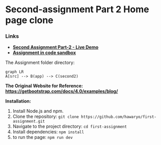 # Second-assignment Part 2 Home page clone

### Links

- **[Second Assignment Part-2 - Live Demo](https://239e08ad.first-assignment.pages.dev/second2)**
- **[Assignment in code sandbox](https://codesandbox.io/p/devbox/assignment-1-j8w3d9)**

The Assignment folder directory:

```mermaid
graph LR
A[src] --> B(app) --> C(second2)

```

**The Original Website for Reference: https://getbootstrap.com/docs/4.0/examples/blog/**

**Installation:**

1. Install Node.js and npm.
2. Clone the repository: `git clone https://github.com/hawaryo/first-assignment.git`
3. Navigate to the project directory: `cd first-assignment`
4. Install dependencies: `npm install`
5. to run the page: `npm run dev`
